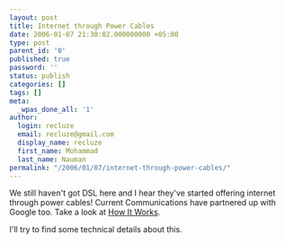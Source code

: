 ```yaml
---
layout: post
title: Internet through Power Cables
date: 2006-01-07 21:30:02.000000000 +05:00
type: post
parent_id: '0'
published: true
password: ''
status: publish
categories: []
tags: []
meta:
  _wpas_done_all: '1'
author:
  login: recluze
  email: recluze@gmail.com
  display_name: recluze
  first_name: Mohammad
  last_name: Nauman
permalink: "/2006/01/07/internet-through-power-cables/"
---
```

We still haven't got DSL here and I hear they've started offering internet through power cables! Current Communications have partnered up with Google too. Take a look at [How It Works](http://www.current.net/LearnMore/HowItWorks/).

I'll try to find some technical details about this.

